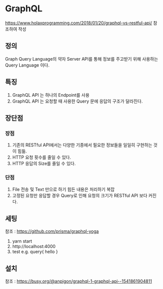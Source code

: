 # GraphQL
https://www.holaxprogramming.com/2018/01/20/graphql-vs-restful-api/ 참조하여 작성

## 정의
Graph Query Language의 약자
Server API를 통해 정보를 주고받기 위해 사용하는 Query Language 이다.

## 특징
1. GraphQL API 는 하나의 Endpoint를 사용
2. GraphQL API 는 요청할 때 사용한 Query 문에 응답의 구조가 달라진다.

## 장단점
### 장점
1. 기존의 RESTful API에서는 다양한 기종에서 필요한 정보들을 일일히 구현하는 것이 힘듦.
2. HTTP 요청 횟수를 줄일 수 있다.
3. HTTP 응답의 Size를 줄일 수 있다.
### 단점
1. File 전송 및 Text 만으로 하기 힘든 내용은 처리하기 복잡
2. 고정된 요청만 응답할 경우 Query로 인해 요청의 크기가 RESTful API 보다 커진다.

## 세팅
참조 : https://github.com/prisma/graphql-yoga
1. yarn start
2. http://localhost:4000
3. test 
  e.g.  query{
          hello
        }

## 설치
참조 : https://busy.org/@anpigon/graphql-1-graphql-api--1541861904811
